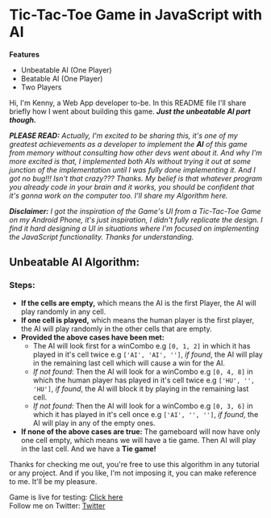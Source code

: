# Tic-Tac-Toe Game in JavaScript with AI
**Features**
*   Unbeatable AI (One Player)
*   Beatable AI (One Player)
*   Two Players

Hi, I'm Kenny, a Web App developer to-be. In this README file I'll share briefly how I went about building this game. ***Just the unbeatable AI part though.***

***PLEASE READ:** Actually, I'm excited to be sharing this, it's one of my greatest achievements as a developer to implement the **AI** of this game from memory without consulting how other devs went about it. And why I'm more excited is that, I implemented both AIs without trying it out at some junction of the implementation until I was fully done implementing it. And I got no bug!!! Isn't that crazy??? Thanks. My belief is that whatever program you already code in your brain and it works, you should be confident that it's gonna work on the computer too. I'll share my Algorithm here.*

***Disclaimer:** I got the inspiration of the Game's UI from a Tic-Tac-Toe Game on my Android Phone, it's just inspiration, I didn't fully replicate the design. I find it hard designing a UI in situations where I'm focused on implementing the JavaScript functionality. Thanks for understanding.*

## Unbeatable AI Algorithm:
### **Steps:**
*   **If the cells are empty,** which means the AI is the first Player, the AI will play randomly in any cell.
*   **If one cell is played,** which means the human player is the first player, the AI will play randomly in the other cells that are empty.
* **Provided the above cases have been met:**
    * The AI will look first for a winCombo e.g `[0, 1, 2]` in which it has played in it's cell twice e.g `['AI', 'AI', '']`, *if found*, the AI will play in the remaining last cell which will cause a win for the AI.
    * *If not found*: Then the AI will look for a winCombo e.g `[0, 4, 8]` in which the human player has played in it's cell twice e.g `['HU', '', 'HU']`, *if found*, the AI will block it by playing in the remaining last cell.
    * *If not found*: Then the AI will look for a winCombo e.g `[0, 3, 6]` in which it has played in it's cell once e.g `['AI', '', '']`, *if found*, the AI will play in any of the empty ones.
* **If none of the above cases are true:** The gameboard will now have only one cell empty, which means we will have a tie game. Then AI will play in the last cell. And we have a **Tie game!**

Thanks for checking me out, you're free to use this algorithm in any tutorial or any project. And if you like, I'm not imposing it, you can make reference to me. It'll be my pleasure.

Game is live for testing: [Click here](https://tic-tac-toe-game-in-javascript.hostman.site/)    
Follow me on Twitter: [Twitter](https://twitter.com/Oluwarinolasam2)
